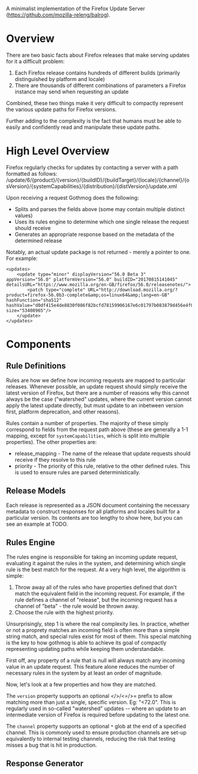 A minimalist implementation of the Firefox Update Server (https://github.com/mozilla-releng/balrog).

Overview
========

There are two basic facts about Firefox releases that make serving updates for it a difficult problem:
1) Each Firefox release contains hundreds of different builds (primarily distinguished by platform and locale)
2) There are thousands of different combinations of parameters a Firefox instance may send when requesting an update

Combined, these two things make it very difficult to compactly represent the various update paths for Firefox versions.

Further adding to the complexity is the fact that humans must be able to easily and confidently read and manipulate these update paths.

High Level Overview
===================

Firefox regularly checks for updates by contacting a server with a path formatted as follows:
/update/6/{product}/{version}/{buildID}/{buildTarget}/{locale}/{channel}/{osVersion}/{systemCapabilities}/{distribution}/{distVersion}/update.xml

Upon receiving a request Gothmog does the following:
* Splits and parses the fields above (some may contain multiple distinct values)
* Uses its rules engine to determine which one single release the request should receive
* Generates an appropriate response based on the metadata of the determined release

Notably, an actual update package is not returned - merely a pointer to one. For example:
```
<updates>
    <update type="minor" displayVersion="56.0 Beta 3" appVersion="56.0" platformVersion="56.0" buildID="20170815141045" detailsURL="https://www.mozilla.org/en-GB/firefox/56.0/releasenotes/">
        <patch type="complete" URL="http://download.mozilla.org/?product=firefox-56.0b3-complete&amp;os=linux64&amp;lang=en-GB" hashFunction="sha512" hashValue="d0df415e4de8830f086f82bcfd78159906167e6c01797b083879d456e4f0c702b1bd8876283473672df1c38abf953a98336eeadc41b39d645fbc020a3a22bd84" size="53408965"/>
    </update>
</updates>
```

Components
==========

Rule Definitions
----------------
Rules are how we define how incoming requests are mapped to particular releases. Whenever possible, an update request should simply receive the latest version of Firefox, but there are a number of reasons why this cannot always be the case ("watershed" updates, where the current version cannot apply the latest update directly, but must update to an inbetween version first, platform deprecation, and other reasons).

Rules contain a number of properties. The majority of these simply correspond to fields from the request path above (these are generally a 1-1 mapping, except for `systemCapabilities`, which is split into multiple properties). The other properties are:
* release_mapping - The name of the release that update requests should receive if they resolve to this rule
* priority - The priority of this rule, relative to the other defined rules. This is used to ensure rules are parsed deterministically.

Release Models
--------------
Each release is represented as a JSON document containing the necessary metadata to construct responses for all platforms and locales built for a particular version. Its contents are too lengthy to show here, but you can see an example at TODO.

Rules Engine
------------
The rules engine is responsible for taking an incoming update request, evaluating it against the rules in the system, and determining which single rule is the best match for the request. At a very high level, the algorithm is simple:
1) Throw away all of the rules who have properties defined that don't match the equivalent field in the incoming request. For example, if the rule defines a channel of "release", but the incoming request has a channel of "beta" - the rule would be thrown away.
2) Choose the rule with the highest priority.

Unsurprisingly, step 1 is where the real complexity lies. In practice, whether or not a proprety matches an incoming field is often more than a simple string match, and special rules exist for most of them. This special matching is the key to how gothmog is able to achieve its goal of compactly representing updating paths while keeping them understandable.

First off, any property of a rule that is null will always match any incoming value in an update request. This feature alone reduces the number of necessary rules in the system by at least an order of magnitude.

Now, let's look at a few properties and how they are matched.

The `version` property supports an optional </>/<=/>= prefix to allow matching more than just a single, specific version. Eg: "<72.0". This is regularly used in so-called "watershed" updates -- where an update to an intermediate version of Firefox is required before updating to the latest one.

The `channel` property supports an optional `*` glob at the end of a specified channel. This is commonly used to ensure production channels are set-up equivalently to internal testing channels, reducing the risk that testing misses a bug that is hit in production.

Response Generator
------------------
